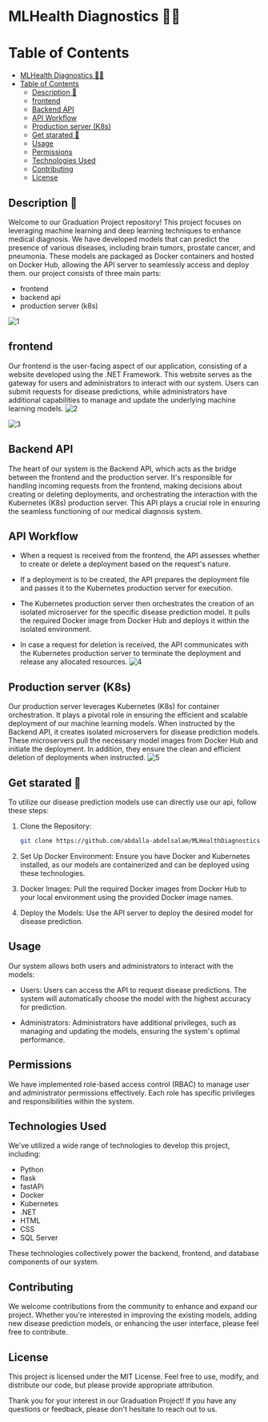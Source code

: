 # MLHealth Diagnostics 🐱‍🏍
Table of Contents
==================

- [MLHealth Diagnostics 🐱‍🏍](#mlhealth-diagnostics-)
- [Table of Contents](#table-of-contents)
  - [Description 🧐](#description-)
  - [frontend](#frontend)
  - [Backend API](#backend-api)
  - [API Workflow](#api-workflow)
  - [Production server (K8s)](#production-server-k8s)
  - [Get starated 🚀](#get-starated-)
  - [Usage](#usage)
  - [Permissions](#permissions)
  - [Technologies Used](#technologies-used)
  - [Contributing](#contributing)
  - [License](#license)



## Description 🧐
Welcome to our Graduation Project repository! This project focuses on leveraging machine learning and deep learning techniques to enhance medical diagnosis. We have developed models that can predict the presence of various diseases, including brain tumors, prostate cancer, and pneumonia. These models are packaged as Docker containers and hosted on Docker Hub, allowing the API server to seamlessly access and deploy them.
our project consists of three main parts:
* frontend 
* backend api
* production server (k8s)

![1](https://github.com/abdalla-abdelsalam/MLHealthDiagnostics/assets/51873396/6e618abc-9015-4bf7-98d4-3fc3e934fff2)


## frontend
Our frontend is the user-facing aspect of our application, consisting of a website developed using the .NET Framework. This website serves as the gateway for users and administrators to interact with our system. Users can submit requests for disease predictions, while administrators have additional capabilities to manage and update the underlying machine learning models.
![2](https://github.com/abdalla-abdelsalam/MLHealthDiagnostics/assets/51873396/32558a1e-8abd-4e4c-8888-3c0b13fd8f64)

![3](https://github.com/abdalla-abdelsalam/MLHealthDiagnostics/assets/51873396/114b7459-81d4-47bd-896e-a03dcf3001a9)

## Backend API
The heart of our system is the Backend API, which acts as the bridge between the frontend and the production server. It's responsible for handling incoming requests from the frontend, making decisions about creating or deleting deployments, and orchestrating the interaction with the Kubernetes (K8s) production server. This API plays a crucial role in ensuring the seamless functioning of our medical diagnosis system.

## API Workflow

* When a request is received from the frontend, the API assesses whether to create or delete a deployment based on the request's nature.

* If a deployment is to be created, the API prepares the deployment file and passes it to the Kubernetes production server for execution.

* The Kubernetes production server then orchestrates the creation of an isolated microserver for the specific disease prediction model. It pulls the required Docker image from Docker Hub and deploys it within the isolated environment.

* In case a request for deletion is received, the API communicates with the Kubernetes production server to terminate the deployment and release any allocated resources.
![4](https://github.com/abdalla-abdelsalam/MLHealthDiagnostics/assets/51873396/deea89a2-87c2-406f-a998-b6fe0cd67df4)

## Production server (K8s)
Our production server leverages Kubernetes (K8s) for container orchestration. It plays a pivotal role in ensuring the efficient and scalable deployment of our machine learning models. When instructed by the Backend API, it creates isolated microservers for disease prediction models. These microservers pull the necessary model images from Docker Hub and initiate the deployment. In addition, they ensure the clean and efficient deletion of deployments when instructed.
![5](https://github.com/abdalla-abdelsalam/MLHealthDiagnostics/assets/51873396/1b71c3c6-1c00-4991-b993-14fbf788a8da)

## Get starated 🚀

 To utilize our disease prediction models use can directly use our api, follow these steps:

1. Clone the Repository:
    ``` bash
    git clone https://github.com/abdalla-abdelsalam/MLHealthDiagnostics.git
    ```

1. Set Up Docker Environment:
Ensure you have Docker and Kubernetes installed, as our models are containerized and can be deployed using these technologies.

1. Docker Images:
Pull the required Docker images from Docker Hub to your local environment using the provided Docker image names.

1. Deploy the Models:
Use the API server to deploy the desired model for disease prediction.

## Usage

Our system allows both users and administrators to interact with the models:

* Users: Users can access the API to request disease predictions. The system will automatically choose the model with the highest accuracy for prediction.

* Administrators: Administrators have additional privileges, such as managing and updating the models, ensuring the system's optimal performance.

## Permissions

We have implemented role-based access control (RBAC) to manage user and administrator permissions effectively. Each role has specific privileges and responsibilities within the system.

## Technologies Used

We've utilized a wide range of technologies to develop this project, including:

*    Python
*    flask
*    fastAPi
*   Docker
*   Kubernetes
*    .NET
*    HTML
*    CSS
*    SQL Server

These technologies collectively power the backend, frontend, and database components of our system.
## Contributing

We welcome contributions from the community to enhance and expand our project. Whether you're interested in improving the existing models, adding new disease prediction models, or enhancing the user interface, please feel free to contribute.
## License

This project is licensed under the MIT License. Feel free to use, modify, and distribute our code, but please provide appropriate attribution.

Thank you for your interest in our Graduation Project! If you have any questions or feedback, please don't hesitate to reach out to us.